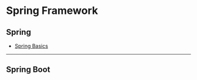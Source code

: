 # Spring Framework

## Spring
- [Spring Basics](Spring_Framework/Spring_Basics.md)

---
## Spring Boot



